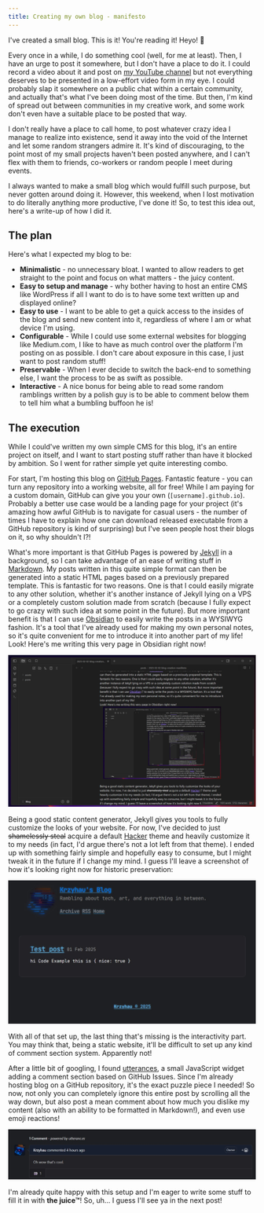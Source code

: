 ```yaml
---
title: Creating my own blog - manifesto
---
```

I've created a small blog. This is it! You're reading it! Heyo! 👋

Every once in a while, I do something cool (well, for me at least). Then, I have an urge to post it somewhere, but I don't have a place to do it. I could record a video about it and post on [my YouTube channel](https://www.youtube.com/@Krzyhau) but not everything deserves to be presented in a low-effort video form in my eye. I could probably slap it somewhere on a public chat within a certain community, and actually that's what I've been doing most of the time. But then, I'm kind of spread out between communities in my creative work, and some work don't even have a suitable place to be posted that way.

I don't really have a place to call home, to post whatever crazy idea I manage to realize into existence, send it away into the void of the Internet and let some random strangers admire it. It's kind of discouraging, to the point most of my small projects haven't been posted anywhere, and I can't flex with them to friends, co-workers or random people I meet during events.

I always wanted to make a small blog which would fulfill such purpose, but never gotten around doing it. However, this weekend, when I lost motivation to do literally anything more productive, I've done it! So, to test this idea out, here's a write-up of how I did it.
## The plan

Here's what I expected my blog to be:
 - **Minimalistic** - no unnecessary bloat. I wanted to allow readers to get straight to the point and focus on what matters - the juicy content.
 - **Easy to setup and manage** - why bother having to host an entire CMS like WordPress if all I want to do is to have some text written up and displayed online?
 - **Easy to use** - I want to be able to get a quick access to the insides of the blog and send new content into it, regardless of where I am or what device I'm using.
 - **Configurable** - While I could use some external websites for blogging like Medium.com, I like to have as much control over the platform I'm posting on as possible. I don't care about exposure in this case, I just want to post random stuff!
 - **Preservable** - When I ever decide to switch the back-end to something else, I want the process to be as swift as possible.
 - **Interactive** - A nice bonus for being able to read some random ramblings written by a polish guy is to be able to comment below them to tell him what a bumbling buffoon he is!

## The execution

While I could've written my own simple CMS for this blog, it's an entire project on itself, and I want to start posting stuff rather than have it blocked by ambition. So I went for rather simple yet quite interesting combo.

For start, I'm hosting this blog on [GitHub Pages](https://pages.github.com/). Fantastic feature - you can turn any repository into a working website, all for free! While I am paying for a custom domain, GitHub can give you your own (`[username].github.io`). Probably a better use case would be a landing page for your project (it's amazing how awful GitHub is to navigate for casual users - the number of times I have to explain how one can download released executable from a GitHub repository is kind of surprising) but I've seen people host their blogs on it, so why shouldn't I?!

What's more important is that GitHub Pages is powered by [Jekyll](https://jekyllrb.com/) in a background, so I can take advantage of an ease of writing stuff in [Markdown](https://www.markdownguide.org/basic-syntax/). My posts written in this quite simple format can then be generated into a static HTML pages based on a previously prepared template. This is fantastic for two reasons. One is that I could easily migrate to any other solution, whether it's another instance of Jekyll lying on a VPS or a completely custom solution made from scratch (because I fully expect to go crazy with such idea at some point in the future). But more important benefit is that I can use [Obsidian](https://obsidian.md/) to easily write the posts in a WYSIWYG fashion. It's a tool that I've already used for making my own personal notes, so it's quite convenient for me to introduce it into another part of my life!
Look! Here's me writing this very page in Obsidian right now!

![](assets/2025-02-02-blog-creation-manifesto/writing-recursive.jpg)

Being a good static content generator, Jekyll gives you tools to fully customize the looks of your website. For now, I've decided to just ~~shamelessly steal~~ acquire a default [Hacker](https://github.com/pages-themes/hacker) theme and heavily customize it to my needs (in fact, I'd argue there's not a lot left from that theme). I ended up with something fairly simple and hopefully easy to consume, but I might tweak it in the future if I change my mind. I guess I'll leave a screenshot of how it's looking right now for historic preservation:

![](assets/2025-02-02-blog-creation-manifesto/first-screenshot.jpg)

With all of that set up, the last thing that's missing is the interactivity part. You may think that, being a static website, it'll be difficult to set up any kind of comment section system. Apparently not!

After a little bit of googling, I found [utterances](https://utteranc.es/), a small JavaScript widget adding a comment section based on GitHub Issues. Since I'm already hosting blog on a GitHub repository, it's the exact puzzle piece I needed! So now, not only you can completely ignore this entire post by scrolling all the way down, but also post a mean comment about how much you dislike my content (also with an ability to be formatted in Markdown!), and even use emoji reactions!

![](assets/2025-02-02-blog-creation-manifesto/comment-screenshot.jpg)

I'm already quite happy with this setup and I'm eager to write some stuff to fill it in with **the juice™️**!  So, uh... I guess I'll see ya in the next post!